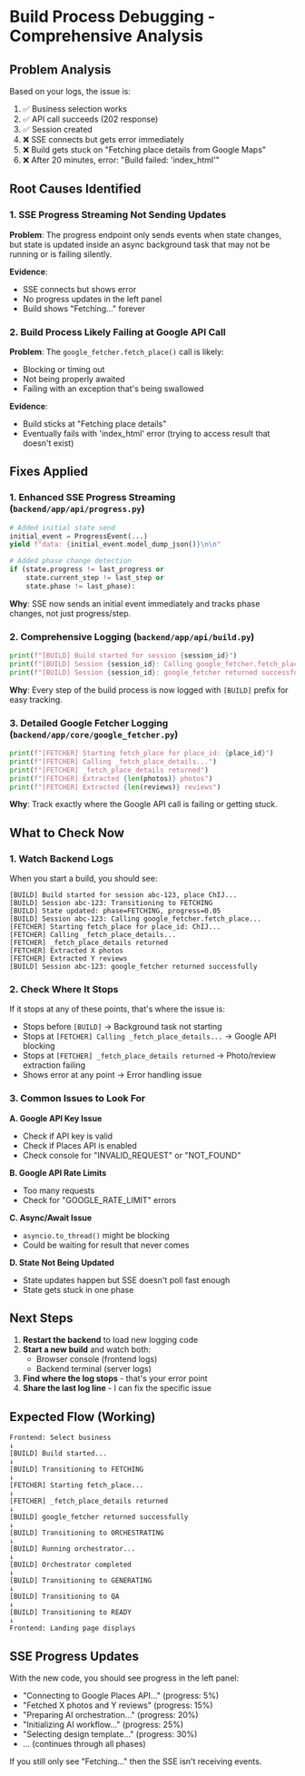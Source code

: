 # Build Process Debugging - Comprehensive Analysis

## Problem Analysis

Based on your logs, the issue is:

1. ✅ Business selection works
2. ✅ API call succeeds (202 response)
3. ✅ Session created
4. ❌ SSE connects but gets error immediately
5. ❌ Build gets stuck on "Fetching place details from Google Maps"
6. ❌ After 20 minutes, error: "Build failed: 'index_html'"

## Root Causes Identified

### 1. SSE Progress Streaming Not Sending Updates

**Problem**: The progress endpoint only sends events when state changes, but state is updated inside an async background task that may not be running or is failing silently.

**Evidence**:

- SSE connects but shows error
- No progress updates in the left panel
- Build shows "Fetching..." forever

### 2. Build Process Likely Failing at Google API Call

**Problem**: The `google_fetcher.fetch_place()` call is likely:

- Blocking or timing out
- Not being properly awaited
- Failing with an exception that's being swallowed

**Evidence**:

- Build sticks at "Fetching place details"
- Eventually fails with 'index_html' error (trying to access result that doesn't exist)

## Fixes Applied

### 1. Enhanced SSE Progress Streaming (`backend/app/api/progress.py`)

```python
# Added initial state send
initial_event = ProgressEvent(...)
yield f"data: {initial_event.model_dump_json()}\n\n"

# Added phase change detection
if (state.progress != last_progress or
    state.current_step != last_step or
    state.phase != last_phase):
```

**Why**: SSE now sends an initial event immediately and tracks phase changes, not just progress/step.

### 2. Comprehensive Logging (`backend/app/api/build.py`)

```python
print(f"[BUILD] Build started for session {session_id}")
print(f"[BUILD] Session {session_id}: Calling google_fetcher.fetch_place({place_id})...")
print(f"[BUILD] Session {session_id}: google_fetcher returned successfully")
```

**Why**: Every step of the build process is now logged with `[BUILD]` prefix for easy tracking.

### 3. Detailed Google Fetcher Logging (`backend/app/core/google_fetcher.py`)

```python
print(f"[FETCHER] Starting fetch_place for place_id: {place_id}")
print(f"[FETCHER] Calling _fetch_place_details...")
print(f"[FETCHER] _fetch_place_details returned")
print(f"[FETCHER] Extracted {len(photos)} photos")
print(f"[FETCHER] Extracted {len(reviews)} reviews")
```

**Why**: Track exactly where the Google API call is failing or getting stuck.

## What to Check Now

### 1. Watch Backend Logs

When you start a build, you should see:

```
[BUILD] Build started for session abc-123, place ChIJ...
[BUILD] Session abc-123: Transitioning to FETCHING
[BUILD] State updated: phase=FETCHING, progress=0.05
[BUILD] Session abc-123: Calling google_fetcher.fetch_place...
[FETCHER] Starting fetch_place for place_id: ChIJ...
[FETCHER] Calling _fetch_place_details...
[FETCHER] _fetch_place_details returned
[FETCHER] Extracted X photos
[FETCHER] Extracted Y reviews
[BUILD] Session abc-123: google_fetcher returned successfully
```

### 2. Check Where It Stops

If it stops at any of these points, that's where the issue is:

- Stops before `[BUILD]` → Background task not starting
- Stops at `[FETCHER] Calling _fetch_place_details...` → Google API blocking
- Stops at `[FETCHER] _fetch_place_details returned` → Photo/review extraction failing
- Shows error at any point → Error handling issue

### 3. Common Issues to Look For

**A. Google API Key Issue**

- Check if API key is valid
- Check if Places API is enabled
- Check console for "INVALID_REQUEST" or "NOT_FOUND"

**B. Google API Rate Limits**

- Too many requests
- Check for "GOOGLE_RATE_LIMIT" errors

**C. Async/Await Issue**

- `asyncio.to_thread()` might be blocking
- Could be waiting for result that never comes

**D. State Not Being Updated**

- State updates happen but SSE doesn't poll fast enough
- State gets stuck in one phase

## Next Steps

1. **Restart the backend** to load new logging code
2. **Start a new build** and watch both:
   - Browser console (frontend logs)
   - Backend terminal (server logs)
3. **Find where the log stops** - that's your error point
4. **Share the last log line** - I can fix the specific issue

## Expected Flow (Working)

```
Frontend: Select business
↓
[BUILD] Build started...
↓
[BUILD] Transitioning to FETCHING
↓
[FETCHER] Starting fetch_place...
↓
[FETCHER] _fetch_place_details returned
↓
[BUILD] google_fetcher returned successfully
↓
[BUILD] Transitioning to ORCHESTRATING
↓
[BUILD] Running orchestrator...
↓
[BUILD] Orchestrator completed
↓
[BUILD] Transitioning to GENERATING
↓
[BUILD] Transitioning to QA
↓
[BUILD] Transitioning to READY
↓
Frontend: Landing page displays
```

## SSE Progress Updates

With the new code, you should see progress in the left panel:

- "Connecting to Google Places API..." (progress: 5%)
- "Fetched X photos and Y reviews" (progress: 15%)
- "Preparing AI orchestration..." (progress: 20%)
- "Initializing AI workflow..." (progress: 25%)
- "Selecting design template..." (progress: 30%)
- ... (continues through all phases)

If you still only see "Fetching..." then the SSE isn't receiving events.
